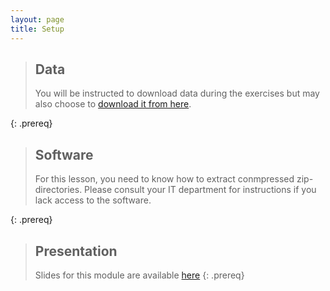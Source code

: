 ```yaml
---
layout: page
title: Setup
---
```


> ## Data
> You will be instructed to download data during the exercises but may also choose to [download it from here](./data/Example_project_begin.zip).
>
{: .prereq}

> ## Software
>
> For this lesson, you need to know how to extract conmpressed zip-directories. Please consult your IT department for instructions if you lack access to the software.
>
{: .prereq}

> ## Presentation
>
> Slides for this module are available [here](data/module-organising-data-dm-practice-apr-2022.pdf)
{: .prereq}